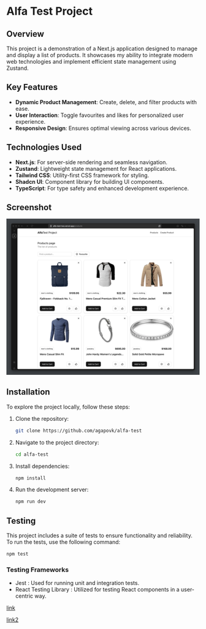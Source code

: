 # Alfa Test Project

## Overview

This project is a demonstration of a Next.js application designed to manage and display a list of products. It showcases my ability to integrate modern web technologies and implement efficient state management using Zustand.

## Key Features

- **Dynamic Product Management**: Create, delete, and filter products with ease.
- **User Interaction**: Toggle favourites and likes for personalized user experience.
- **Responsive Design**: Ensures optimal viewing across various devices.

## Technologies Used

- **Next.js**: For server-side rendering and seamless navigation.
- **Zustand**: Lightweight state management for React applications.
- **Tailwind CSS**: Utility-first CSS framework for styling.
- **Shadcn UI**: Component library for building UI components.
- **TypeScript**: For type safety and enhanced development experience.

## Screenshot

![Project Screenshot](public/screenshot.png)

## Installation

To explore the project locally, follow these steps:

1. Clone the repository:

   ```bash
   git clone https://github.com/agapovk/alfa-test
   ```

2. Navigate to the project directory:
   ```bash
   cd alfa-test
   ```
3. Install dependencies:
   ```bash
   npm install
   ```
4. Run the development server:
   ```bash
   npm run dev
   ```

## Testing

This project includes a suite of tests to ensure functionality and reliability. To run the tests, use the following command:

```bash
npm test
```

### Testing Frameworks

- Jest : Used for running unit and integration tests.
- React Testing Library : Utilized for testing React components in a user-centric way.

[link](vless://YXV0bzoxMjc1Yzg4ZS1hMmVkLTQ2YTktODViZS1hNWRhOGFjYzc1MDBAZ2g2Z2cweG83YWJveGFpcXAybnAuZnJlZS1uZXR3b3JrLmljdTo0NDM?remarks=%F0%9F%87%B5%F0%9F%87%B1%20reality-apD7ldHt2W&tls=1&peer=6mw0ejikzlofombv8myl.free-cloud.icu&xtls=2&pbk=t1MP0PokpjXBdE7vakwUwaxo6p-7Uy-FB0cwtObVWAQ&sid=b0542577cc1f842b)

[link2](https://vless://YXV0bzoxMjc1Yzg4ZS1hMmVkLTQ2YTktODViZS1hNWRhOGFjYzc1MDBAZ2g2Z2cweG83YWJveGFpcXAybnAuZnJlZS1uZXR3b3JrLmljdTo0NDM?remarks=%F0%9F%87%B5%F0%9F%87%B1%20reality-apD7ldHt2W&tls=1&peer=6mw0ejikzlofombv8myl.free-cloud.icu&xtls=2&pbk=t1MP0PokpjXBdE7vakwUwaxo6p-7Uy-FB0cwtObVWAQ&sid=b0542577cc1f842b)
